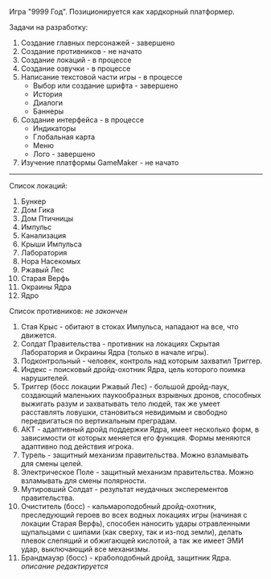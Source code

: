 Игра "9999 Год". Позиционируется как хардкорный платформер.

Задачи на разработку:
1) Создание главных персонажей - завершено
2) Создание противников - не начато
3) Создание локаций - в процессе
4) Создание озвучки - в процессе
5) Написание текстовой части игры - в процессе
   * Выбор или создание шрифта - завершено
   * История
   * Диалоги
   * Баннеры 
6) Создание интерфейса - в процессе
   * Индикаторы
   * Глобальная карта
   * Меню
   * Лого - завершено
7) Изучение платформы GameMaker - не начато

--------------
Список локаций:
1) Бункер
2) Дом Гика
3) Дом Птичницы
4) Импульс
5) Канализация
6) Крыши Импульса
7) Лаборатория
8) Нора Насекомых
9) Ржавый Лес
10) Старая Верфь
11) Окраины Ядра
12) Ядро

Список противников: *не закончен*
1) Стая Крыс - обитают в стоках Импульса, нападают на все, что движется.
2) Солдат Правительства - противник на локациях Скрытая Лаборатория и Окраины Ядра (только в начале игры).
3) Подконтрольный - человек, контроль над которым захватил Триггер.
4) Индекс - поисковый дройд-охотник Ядра, цель которого поимка нарушителей.
5) Триггер (босс локации Ржавый Лес) - большой дройд-паук, создающий маленьких паукообразных взрывных дронов, способных выжигать разум и захватывать тело людей, так же умеет расставлять ловушки, становиться невидимым и свободно передвигаться по вертикальным преградам.
6) АКТ - адаптивный дройд поддержки Ядра, имеет несколько форм, в зависимости от которых меняется его функция. Формы меняются адаптивно под действия игрока.
7) Турель - защитный механизм правительства. Можно взламывать для смены целей.
8) Электрическое Поле - защитный механизм правительства. Можно взламывать для смены полярности.
9) Мутировший Солдат - результат неудачных эксперементов правительства.
10) Очиститель (босс) - кальмароподобный дройд-охотник, преследующий героев во всех водных локациях игры (начиная с локации Старая Верфь), способен наносить удары отравленными щупальцами с шипами (как сверху, так и из-под земли), делать плевок слепящий и обжигающей кислотой, а так же имеет ЭМИ удар, выключающий все механизмы.
11) Брандмауэр (босс) - крабоподобный дройд, защитник Ядра. *описание редактируется*
